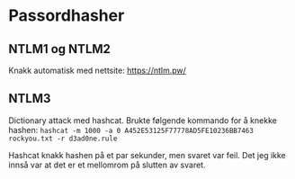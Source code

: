 # Passordhasher

## NTLM1 og NTLM2
Knakk automatisk med nettsite: https://ntlm.pw/


## NTLM3
Dictionary attack med hashcat. Brukte følgende kommando for å knekke hashen: `hashcat -m 1000 -a 0 A452E53125F77778AD5FE10236BB7463 rockyou.txt -r d3ad0ne.rule`

Hashcat knakk hashen på et par sekunder, men svaret var feil. Det jeg ikke innså var at det er et mellomrom på slutten av svaret.